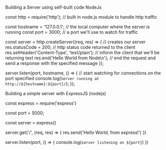 Building a Server using self-built code NodeJs

const http = require('http'); // built in node.js module to handle http traffic

const hostname = '127.0.0.1'; // the local computer where the server is running
const port = 3000; // a port we'll use to watch for traffic

const server = http.createServer((req, res) => {
  // creates our server
  res.statusCode = 200; // http status code returned to the client
  res.setHeader('Content-Type', 'text/plain'); // inform the client that we'll be returning text
  res.end('Hello World from Node\n'); // end the request and send a response with the specified message
});

server.listen(port, hostname, () => {
  // start watching for connections on the port specified
  console.log(`Server running at http://${hostname}:${port}/`);
});


Building a simple server with ExpressJS (nodejs)

const express = require('express')

const port = 5000;

const server = express()

server.get('/', (req, res) => {
  res.send('Hello World, from express!')
})

server.listen(port, () => {
    console.log(`server listening on ${port}`)
})
